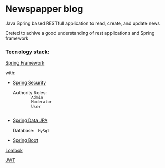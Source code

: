 # Newspapper blog
Java Spring based RESTfull application to read, create, and update news 
<p>Creted to achive a good understanding of rest applications and Spring framework</p>
<h3>Tecnology stack:</h3>

<p><a href="https://spring.io/">Spring Framework</a></p>
<p>with:</p>
<ul>
<li><p><a href="https://spring.io/projects/spring-security">Spring Security</a></br></li>
Authority Roles:
 	<code>	
		Admin
		Moderator
		User
	</code>	
</p>

<li><p><a href="https://spring.io/projects/spring-data-jpa">Spring Data JPA</a></br></li>
	Database:	<code> MySql</code> 
</p>

<li>
	<p>
		<a href="https://spring.io/projects/spring-boot">Spring Boot</a>
	</p>
</li>
</ul>
<p><a href="https://projectlombok.org/">Lombok</a></p>
<p><a href="https://jwt.io/">JWT</a></p>
